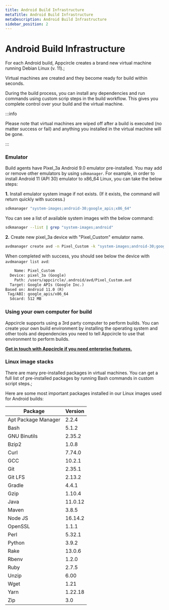 ```yaml
---
title: Android Build Infrastructure
metaTitle: Android Build Infrastructure
metaDescription: Android Build Infrastructure
sidebar_position: 2
---
```


# Android Build Infrastructure

For each Android build, Appcircle creates a brand new virtual machine running Debian Linux (v. 11).;

Virtual machines are created and they become ready for build within seconds.

During the build process, you can install any dependencies and run commands using custom scrip steps in the build workflow. This gives you complete control over your build and the virtual machine.

:::info

Please note that virtual machines are wiped off after a build is executed (no matter success or fail) and anything you installed in the virtual machine will be gone.

:::

### Emulator

Build agents have Pixel_3a Android 9.0 emulator pre-installed. You may add or remove other emulators by using `sdkmanager`.
For example, in order to install Android 11 (API 30) emulator to x86_64 Linux, you can take the below steps:

**1.** Install emulator system image if not exists. (If it exists, the command will return quickly with success.)

```bash
sdkmanager "system-images;android-30;google_apis;x86_64"
```

You can see a list of available system images with the below command:

```bash
sdkmanager --list | grep "system-images;android"
```

**2.** Create new pixel_3a device with "Pixel_Custom" emulator name.

```bash
avdmanager create avd -n Pixel_Custom -k "system-images;android-30;google_apis;x86_64" -c 512M -d pixel_3a
```

When completed with success, you should see below the device with `avdmanager list avd`:

```txt
    Name: Pixel_Custom
  Device: pixel_3a (Google)
    Path: /users/appcircle/.android/avd/Pixel_Custom.avd
  Target: Google APIs (Google Inc.)
Based on: Android 11.0 (R)
 Tag/ABI: google_apis/x86_64
  Sdcard: 512 MB
```

### Using your own computer for build

Appcircle supports using a 3rd party computer to perform builds. You can create your own build environment by installing the operating system and other tools and dependencies you need to tell Appcircle to use that environment to perform builds.

[**Get in touch with Appcircle if you need enterprise features.**](https://appcircle.io/support)

### Linux image stacks

There are many pre-installed packages in virtual machines. You can get a full list of pre-installed packages by running Bash commands in custom script steps.;

Here are some most important packages installed in our Linux images used for Android builds:

| Package             | Version |
| ------------------- | ------- |
| Apt Package Manager | 2.2.4   |
| Bash                | 5.1.2   |
| GNU Binutils        | 2.35.2  |
| Bzip2               | 1.0.8   |
| Curl                | 7.74.0  |
| GCC                 | 10.2.1  |
| Git                 | 2.35.1  |
| Git LFS             | 2.13.2  |
| Gradle              | 4.4.1   |
| Gzip                | 1.10.4  |
| Java                | 11.0.12 |
| Maven               | 3.8.5   |
| Node JS             | 16.14.2 |
| OpenSSL             | 1.1.1   |
| Perl                | 5.32.1  |
| Python              | 3.9.2   |
| Rake                | 13.0.6  |
| Rbenv               | 1.2.0   |
| Ruby                | 2.7.5   |
| Unzip               | 6.00    |
| Wget                | 1.21    |
| Yarn                | 1.22.18 |
| Zip                 | 3.0     |
